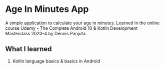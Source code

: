# Age In Minutes App

A simple application to calculate your age in minutes. Learned in the online course Udemy - The Complete Android 10 & Kotlin Development Masterclass 2020-4 by Dennis Panjuta.

## What I learned

1. Kotlin language basics & basics in Android

 
